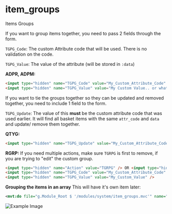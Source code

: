 # item_groups
Items Groups

If you want to group items together, you need to pass 2 fields through the form.

`TGPG_Code`: The custom Attribute code that will be used. There is no validation on the code.

`TGPG_Value`: The value of the attribute (will be stored in `:data`)


**ADPR, ADPM:**

```html
<input type="hidden" name="TGPG_Code" value="My_Custom_Attribute_Code" />
<input type="hidden" name="TGPG_Value" value="My Custom Value.. or whatever" />
```


If you want to tie the groups together so they can be updated and removed together, you need to include 1 field to the form.

`TGPG_Update`: The value of this **must** be the custom attribute code that was used earlier. It will find all basket items with the same `attr_code` and `data` and update/ remove them together.


**QTYG:**

```html
<input type="hidden" name="TGPG_Update" value="My_Custom_Attribute_Code" />
```

**RGRP:**
If you need multiple actions, make sure `TGRPG` is first to remove, if you are trying to "edit" the custom group.
```html
<input type="hidden" name="Action" value="TGRPG" /> OR <input type="hidden" name="Action" value="TGRPG,ADPM" />
<input type="hidden" name="TGPG_Code" value="My_Custom_Attribute_Code" />
<input type="hidden" name="TGPG_Value" value="My_Custom_Value" />
```

**Grouping the items in an array**
This will have it's own item later:
```xml
<mvt:do file="g.Module_Root $ '/modules/system/item_groups.mvc'" name="l.success" value="Group_Items( l.settings:basket:groups, 'My_Custom_Attribute_Code', l.settings:regular_items, l.settings:grouped_items )" />
```
![Example Image](http://puu.sh/xN6Og/3ca28aa735.png)
